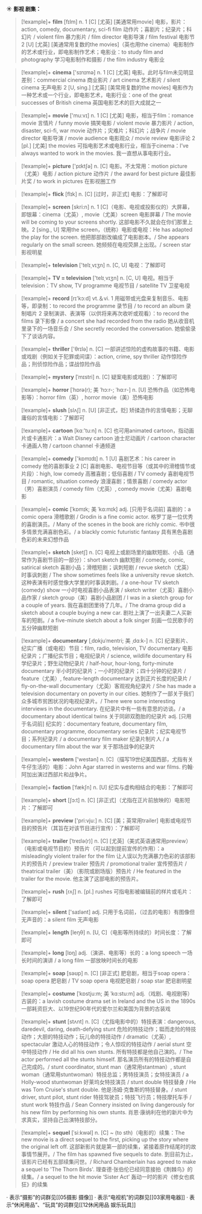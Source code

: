 ☀ <span class="category">**影视 剧集：**</span>
>[!example]+ <span class="vocabulary">**film**</span> [fɪlm] 
> <span class="definition">n. 1 [C] [尤英] [美通常用movie] 电影，影片：</span>action, comedy, documentary, sci-fi film 动作片；喜剧片；纪录片；科幻片 / violent film 暴力影片 / film director 电影导演 / film festival 电影节 <span class="definition">2 [U] [尤英] [美通常用复数的the movies]（英也用the cinema）电影制作的艺术或行业，即电影制作艺术；电影业：</span>to study film and photography 学习电影制作和摄影 / the film industry 电影业

>[!example]+ <span class="vocabulary">**cinema**</span> ['sɪnɪmə] 
> <span class="definition">n. 1 [C] [尤英] 电影。此时与film未见明显差别：</span>commercial cinema 商业影片 / art cinema 艺术影片 / silent cinema 无声电影 <span class="definition">2 [U, sing.] [尤英] [美常用复数的the movies] 电影作为一种艺术或一个行业，即电影艺术，电影行业：</span>one of the great successes of British cinema 英国电影艺术的巨大成就之一

>[!example]+ <span class="vocabulary">**movie**</span> ['mu:vɪ] 
> <span class="definition">n. 1 [C] [尤美] 电影，相当于film：</span>romance movie 言情片 / funny movie 搞笑电影 / violent movie 暴力影片 / action, disaster, sci-fi, war movie 动作片；灾难片；科幻片；战争片 / movie director 电影导演 / movie audience 电影观众 / movie review 电影评论 <span class="definition">2 [pl.] [尤美] the movies 可指电影艺术或电影行业，相当于cinema：</span>I’ve always wanted to work in the movies. 我一直想从事电影行业。

>[!example]+ <span class="vocabulary">**picture**</span> ['pɪktʃə] 
> <span class="definition">n. [C] 电影。不太常用：</span>motion picture（尤美）电影 / action picture 动作片 / the award for best picture 最佳影片奖 / to work in pictures 在影视圈工作
           
>[!example]+ <span class="vocabulary">**flick**</span> [flɪk]
> <span class="definition">n. [C] [过时，非正式] 电影：</span>了解即可
 
>[!example]+ <span class="vocabulary">**screen**</span> [skri:n] 
> <span class="definition">n. 1 [C]（电影、电视或投影仪的）大屏幕，即银幕：</span>cinema（尤英）, movie（尤美）screen 电影屏幕 / The movie will be coming to your screens shortly. 这部电影不久就会在你们那里上映。<span class="definition">2 [sing., U] 常用the screen，（统称）电影或电视：</span>He has adapted the play for the screen. 他把那部剧改编成了电影剧本。/ She appears regularly on the small screen. 她频频在电视荧屏上出现。/ screen star 影视明星

>[!example]+ <span class="vocabulary">**television**</span> ['telɪ͵vɪʒn] 
> <span class="definition">n. [C, U] 电视：</span>了解即可

>[!example]+ <span class="vocabulary">**TV = television**</span> ['telɪ͵vɪʒn] 
> <span class="definition">n. [C, U] 电视。相当于television：</span>TV show, TV programme 电视节目 / satellite TV 卫星电视

>[!example]+ <span class="vocabulary">**record**</span> [rɪ'kɔ:d] 
> <span class="definition">vt.＆vi. 1 用磁带或光盘来复制音乐、电影等，即录制：</span>to record the programme 录节目 / to record an album 录制唱片 <span class="definition">2 录制演讲、表演等（以供将来再次收听或观看）：</span>to record the films 录下影像 / a concert she had recorded from the radio 她从收音机里录下的一场音乐会 / She secretly recorded the conversation. 她偷偷录下了谈话内容。

>[!example]+ <span class="vocabulary">**thriller**</span> ['θrɪlə] 
> <span class="definition">n. [C] 一部讲述惊险的虚构故事的书籍、电影或戏剧（例如关于犯罪或间谍）：</span>action, crime, spy thriller 动作惊险作品；刑侦惊险作品；谍战惊险作品
                      
>[!example]+ <span class="vocabulary">**mystery**</span> [ˈmɪstri]
> <span class="definition">n. [C] 疑案电影或戏剧）：</span>了解即可

>[!example]+ <span class="vocabulary">**horror**</span> [ˈhɒrə(r); 美 ˈhɔ:r-; ˈhɑ:r-]
> <span class="definition">n. [U] 恐怖作品（如恐怖电影等）：</span>horror film（英）, horror movie（美）恐怖电影
           
>[!example]+ <span class="vocabulary">**slush**</span> [slʌʃ]
> <span class="definition">n. [U] [非正式，贬] 矫揉造作的言情电影；无聊庸俗的言情电影：</span>了解即可

>[!example]+ <span class="vocabulary">**cartoon**</span> [kɑː'tu:n] 
> <span class="definition">n. [C] 也可用animated cartoon，指动画片或卡通影片：</span>a Walt Disney cartoon 迪士尼动画片 / cartoon character 卡通画人物 / cartoon channel 卡通频道

>[!example]+ <span class="vocabulary">**comedy**</span> ['kɒmɪdɪ] 
> <span class="definition">n. 1 [U] 喜剧艺术：</span>his career in comedy 他的喜剧事业 <span class="definition">2 [C] 喜剧电影、电视节目等（或其中的滑稽情节或片段）：</span>high, low comedy 高雅喜剧；低俗喜剧 / TV comedy 喜剧电视节目 / romantic, situation comedy 浪漫喜剧；情景喜剧 / comedy actor（男）喜剧演员 / comedy film（尤英）, comedy movie（尤美）喜剧电影
                       
>[!example]+ <span class="vocabulary">**comic**</span> [ˈkɒmɪk; 美 ˈkɑ:mɪk]
> <span class="definition">adj. [只用于名词前] 喜剧的：</span>a comic opera 滑稽歌剧 / Grodin is a fine comic actor. 格罗丁是一位优秀的喜剧演员。/ Many of the scenes in the book are richly comic. 书中很多情景充满喜剧色彩。/ a blackly comic futuristic fantasy 具有黑色喜剧色彩的未来幻想作品

>[!example]+ <span class="vocabulary">**sketch**</span> [sketʃ]
> <span class="definition">n. [C] 电视上或剧场里的幽默短剧、小品（通常作为喜剧节目的一部分）：</span>short sketch 幽默短剧 / comedy, comic, satirical sketch 喜剧小品；滑稽短剧；讽刺短剧 / revue sketch（尤英）时事讽刺剧 / The show sometimes feels like a university revue sketch. 这种表演有时感觉像大学里的时事讽刺剧。/ a one-hour TV sketch (comedy) show 一小时电视喜剧小品表演 / sketch writer（尤英）喜剧小品作家 / sketch group（美）喜剧小品剧团 / I was in a sketch group for a couple of years. 我在喜剧团里待了几年。/ The drama group did a sketch about a couple buying a new car. 剧社上演了一出夫妻二人买新车的短剧。/ a five-minute sketch about a folk singer 刻画一位民歌手的五分钟幽默短剧          

>[!example]+ <span class="vocabulary">**documentary**</span> [ˌdɒkjuˈmentri; 美 ˌdɑ:k-]
> <span class="definition">n. [C] 纪录影片、纪实广播（或电视）节目：</span>film, radio, television, TV documentary 电影纪录片；广播纪实节目；电视纪录片 / science, wildlife documentary 科学纪录片；野生动物纪录片 / half-hour, hour-long, forty-minute documentary 半小时的纪录片；一小时的纪录片；四十分钟的纪录片 / feature（尤美）, feature-length documentary 达到正片长度的纪录片 / fly-on-the-wall documentary（尤英）客观视角纪录片 / She has made a television documentary on poverty in our cities. 她制作了一部关于我们众多城市贫困状况的电视纪录片。/ There were some interesting interviews in the documentary. 在纪录片中有一些有意思的访谈。/ a documentary about identical twins 关于同卵双胞胎的纪录片 <span class="definition">adj. [只用于名词前] 纪实的：</span>documentary feature, documentary film, documentary programme, documentary series 纪录片；纪实电视节目；系列纪录片 / a documentary film maker 纪录片制片人 / a documentary film about the war 关于那场战争的纪录片

>[!example]+ <span class="vocabulary">**western**</span> ['westən] 
> <span class="definition">n. [C]（描写19世纪美国西部，尤指有关牛仔生活的）电影：</span>John Agar starred in westerns and war films. 约翰·阿加出演过西部片和战争片。
           
>[!example]+ <span class="vocabulary">**faction**</span> [ˈfækʃn]
> <span class="definition">n. [U] 纪实与虚构相结合的电影：</span>了解即可

>[!example]+ <span class="vocabulary">**short**</span> [ʃɔ:t] 
> <span class="definition">n. [C] [非正式]（尤指在正片前放映的）电影短片：</span>了解即可

>[!example]+ <span class="vocabulary">**preview**</span> ['pri:vju:] 
> <span class="definition">n. [C] [美；英常用trailer] 电影或电视节目的预告片（其旨在对该节目进行宣传）：</span>了解即可
           
>[!example]+ <span class="vocabulary">**trailer**</span> [ˈtreɪlə(r)]
> <span class="definition">n. [C] [尤英]（美式英语通常用preview）（电影或电视节目的）预告片（可以起到提前宣传的作用）：</span>a misleadingly violent trailer for the film 让人误以为充满暴力色彩的该部影片的预告片 / preview trailer 预告片 / promotional trailer 宣传预告片 / theatrical trailer（美）（影院或剧场版）预告片 / He featured in the trailer for the movie. 他主演了这部电影的预告片。

>[!example]+ <span class="vocabulary">**rush**</span> [rʌʃ] 
> <span class="definition">n. [pl.] rushes 可指电影被编辑前的样片或毛片：</span>了解即可

>[!example]+ <span class="vocabulary">**silent**</span> ['saɪlənt] 
> <span class="definition">adj. 只用于名词前，（过去的电影）有图像但无声音的：</span>a silent film 无声电影

>[!example]+ <span class="vocabulary">**length**</span> [leŋθ] 
> <span class="definition">n. [U, C]（电影等所持续的）时间长度：</span>了解即可

>[!example]+ <span class="vocabulary">**long**</span> [lɒŋ] 
> <span class="definition">adj.（演讲、电影等）长的：</span>a long speech 一场长时间的演讲 / a long film 一部放映时间长的电影

>[!example]+ <span class="vocabulary">**soap**</span> [səʊp] 
> <span class="definition">n. [C] [非正式] 肥皂剧，相当于soap opera：</span>soap opera 肥皂剧 / TV soap opera 电视肥皂剧 / soap star 肥皂剧明星

>[!example]+ <span class="vocabulary">**costume**</span> [ˈkɒstju:m; 美 ˈkɑ:stu:m]
> <span class="definition">adj.（戏剧、电视剧等）古装的：</span>a lavish costume drama set in Ireland and the US in the 1890s 一部耗资巨大、以19世纪90年代的爱尔兰和美国为背景的古装戏
           
>[!example]+ <span class="vocabulary">**stunt**</span> [stʌnt]
> <span class="definition">n. [C]（尤指电影中的）特技表演：</span>dangerous, daredevil, daring, death-defying stunt 危险的特技动作；铤而走险的特技动作；大胆的特技动作；玩儿命的特技动作 / dramatic（尤英）, spectacular 激动人心的特技动作；令人惊叹的特技动作 / aerial stunt 空中特技动作 / He did all his own stunts. 所有特技都是他自己演的。/ The actor performed all the stunts himself. 那名演员所有的特技动作都是自己完成的。/ stunt coordinator, stunt man（通常用stantman）, stunt woman（通常用stuntwoman）特技总监；男特技演员；女特技演员 / a Holly-wood stuntwoman 好莱坞女特技演员 / stunt double 特技替身 / He was Tom Cruise's stunt double. 他是汤姆·克鲁斯的特技替身。/ stunt driver, stunt pilot, stunt rider 特技驾驶员；特技飞行员；特技摩托车手 / stunt work 特技作品 / Sean Connery insisted on living dangerously for his new film by performing his own stunts. 肖恩·康纳利在他的新片中为求真实，坚持自己出演特技部分。
           
>[!example]+ <span class="vocabulary">**sequel**</span> [ˈsi:kwəl]
> <span class="definition">n. [C] ~ (to sth)（电影的）续集：</span>The new movie is a direct sequel to the first, picking up the story where the original left off. 这部新影片就是第一部的续集，紧接着原作结尾时的故事情节展开。/ The film has spawned five sequels to date. 到目前为止，该影片已经有五部续集问世。/ Richard Chamberlain has agreed to make a sequel to 'The Thorn Birds'. 理查德·张伯伦已经同意接拍《荆棘鸟》的续集。/ a sequel to the hit movie ‘Sister Act’ 轰动一时的影片《修女也疯狂》的续集

· 表示“摄影”的词群见[[05摄影 摄像]]
· 表示“电视机”的词群见[[03家用电器]]
· 表示“休闲用品”、“玩具”的词群见[[12休闲用品 娱乐玩具]]
